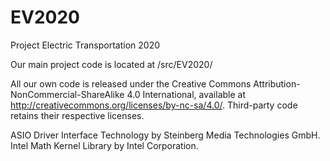 EV2020
======

Project Electric Transportation 2020

Our main project code is located at /src/EV2020/

All our own code is released under the Creative Commons Attribution-NonCommercial-ShareAlike 4.0 International, available at http://creativecommons.org/licenses/by-nc-sa/4.0/. Third-party code retains their respective licenses.


ASIO Driver Interface Technology by Steinberg Media Technologies GmbH.
Intel Math Kernel Library by Intel Corporation.
